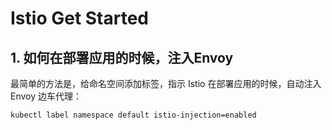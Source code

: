 # Istio Get Started

## 1. 如何在部署应用的时候，注入Envoy

最简单的方法是，给命名空间添加标签，指示 Istio 在部署应用的时候，自动注入 Envoy 边车代理：

```shell
kubectl label namespace default istio-injection=enabled

```